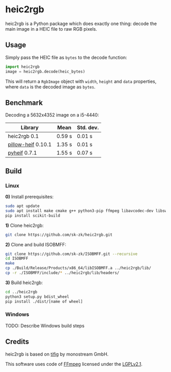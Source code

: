 # heic2rgb

heic2rgb is a Python package which does exactly one thing: decode the main image in a HEIC file to raw RGB pixels.

## Usage
Simply pass the HEIC file as `bytes` to the decode function:

```python
import heic2rgb
image = heic2rgb.decode(heic_bytes)
```

This will return a `RgbImage` object with `width`, `height` and `data` properties, where `data` is the decoded image as `bytes`.

## Benchmark
Decoding a 5632x4352 image on a i5-4440:

|Library|Mean|Std. dev.|
|-------|----|---------|
|heic2rgb 0.1|0.59 s|0.01 s|
|[pillow-heif](https://github.com/bigcat88/pillow_heif) 0.10.1|1.35 s|0.01 s|
|[pyheif](https://github.com/carsales/pyheif) 0.7.1|1.55 s|0.07 s|

## Build
### Linux
**0\)** Install prerequisites:
```sh
sudo apt update
sudo apt install make cmake g++ python3-pip ffmpeg libavcodec-dev libswscale-dev
pip install scikit-build
```

**1\)** Clone heic2rgb:
```sh
git clone https://github.com/sk-zk/heic2rgb.git
```

**2\)** Clone and build ISOBMFF:
```sh
git clone https://github.com/sk-zk/ISOBMFF.git --recursive
cd ISOBMFF
make
cp ./Build/Release/Products/x86_64/libISOBMFF.a ../heic2rgb/lib/
cp -r ./ISOBMFF/include/* ../heic2rgb/lib/headers/
```

**3\)** Build heic2rgb:
```sh
cd ../heic2rgb
python3 setup.py bdist_wheel
pip install ./dist/[name of wheel]
```

### Windows
TODO: Describe Windows build steps

## Credits
heic2rgb is based on [tifig](https://github.com/monostream/tifig) by monostream GmbH.

This software uses code of [FFmpeg](http://ffmpeg.org) licensed under the [LGPLv2.1](http://www.gnu.org/licenses/old-licenses/lgpl-2.1.html).

